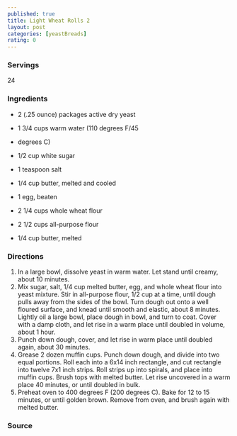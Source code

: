 ```yaml
---
published: true
title: Light Wheat Rolls 2
layout: post
categories: [yeastBreads]
rating: 0
---
```

### Servings
24

### Ingredients
- 2 (.25 ounce) packages active dry yeast
- 1 3/4 cups warm water (110 degrees F/45
- degrees C)
- 1/2 cup white sugar
- 1 teaspoon salt
- 1/4 cup butter, melted and cooled
- 1 egg, beaten
- 2 1/4 cups whole wheat flour
- 2 1/2 cups all-purpose flour
 
- 1/4 cup butter, melted

### Directions
1. In a large bowl, dissolve yeast in warm water. Let stand until creamy, about 10 minutes.
2. Mix sugar, salt, 1/4 cup melted butter, egg, and whole wheat flour into yeast mixture. Stir in all-purpose flour, 1/2 cup at a time, until dough pulls away from the sides of the bowl. Turn dough out onto a well floured surface, and knead until smooth and elastic, about 8 minutes. Lightly oil a large bowl, place dough in bowl, and turn to coat. Cover with a damp cloth, and let rise in a warm place until doubled in volume, about 1 hour.
3. Punch down dough, cover, and let rise in warm place until doubled again, about 30 minutes.
4. Grease 2 dozen muffin cups. Punch down dough, and divide into two equal portions. Roll each into a 6x14 inch rectangle, and cut rectangle into twelve 7x1 inch strips. Roll strips up into spirals, and place into muffin cups. Brush tops with melted butter. Let rise uncovered in a warm place 40 minutes, or until doubled in bulk.
5. Preheat oven to 400 degrees F (200 degrees C). Bake for 12 to 15 minutes, or until golden brown. Remove from oven, and brush again with melted butter.

### Source

